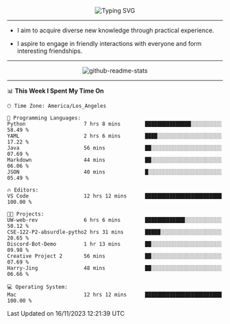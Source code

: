 <p align="center">
  <img src="https://readme-typing-svg.demolab.com?font=Fira+Code&weight=500&size=32&duration=2500&pause=1600&center=true&vCenter=true&random=false&width=1024&height=64&lines=Hi+there+%F0%9F%91%8B;I'm+delighted+you+could+make+it+here+%F0%9F%8E%89;I'm+Harry%2C+a+college+student+still+finding+my+way" alt="Typing SVG" />
</p>


---


- I aim to acquire diverse new knowledge through practical experience.

- I aspire to engage in friendly interactions with everyone and form interesting friendships.


---


<p align="center">
  <img src="https://github-readme-stats.vercel.app/api?username=Harry-Jing&show_icons=true" alt="github-readme-stats"/>
</p>


---

<!--START_SECTION:waka-->
📊 **This Week I Spent My Time On** 

```text
🕑︎ Time Zone: America/Los_Angeles

💬 Programming Languages: 
Python                   7 hrs 8 mins        ███████████████░░░░░░░░░░   58.49 % 
YAML                     2 hrs 6 mins        ████░░░░░░░░░░░░░░░░░░░░░   17.22 % 
Java                     56 mins             ██░░░░░░░░░░░░░░░░░░░░░░░   07.69 % 
Markdown                 44 mins             ██░░░░░░░░░░░░░░░░░░░░░░░   06.06 % 
JSON                     40 mins             █░░░░░░░░░░░░░░░░░░░░░░░░   05.49 % 

🔥 Editors: 
VS Code                  12 hrs 12 mins      █████████████████████████   100.00 % 

🐱‍💻 Projects: 
UW-web-rev               6 hrs 6 mins        █████████████░░░░░░░░░░░░   50.12 % 
CSE-122-P2-absurdle-pytho2 hrs 31 mins       █████░░░░░░░░░░░░░░░░░░░░   20.65 % 
Discord-Bot-Demo         1 hr 13 mins        ██░░░░░░░░░░░░░░░░░░░░░░░   09.98 % 
Creative Project 2       56 mins             ██░░░░░░░░░░░░░░░░░░░░░░░   07.69 % 
Harry-Jing               48 mins             ██░░░░░░░░░░░░░░░░░░░░░░░   06.66 % 

💻 Operating System: 
Mac                      12 hrs 12 mins      █████████████████████████   100.00 % 
```


 Last Updated on 16/11/2023 12:21:39 UTC
<!--END_SECTION:waka-->
